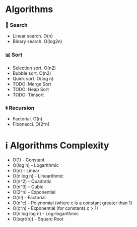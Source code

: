 # Algorithms

### 🔎 Search
* Linear search. O(n)
* Binary search. O(log2n)

### 📊 Sort
* Selection sort. O(n2)
* Bubble sort. O(n2)
* Quick sort. O(log n)
* TODO: Merge Sort
* TODO: Heap Sort
* TODO: Timsort

### 🌀 Recursion
* Factorial. O(n)
* Fibonacci. O(2^n)

# ℹ️ Algorithms Complexity
* O(1) - Constant
* O(log n) - Logarithmic
* O(n) - Linear
* O(n log n) - Linearithmic
* O(n^2) - Quadratic
* O(n^3) - Cubic
* O(2^n) - Exponential
* O(n!) - Factorial
* O(n^c) - Polynomial (where c is a constant greater than 1)
* O(c^n) - Exponential (for constants c > 1)
* O(n log log n) - Log-logarithmic
* O(sqrt(n)) - Square Root